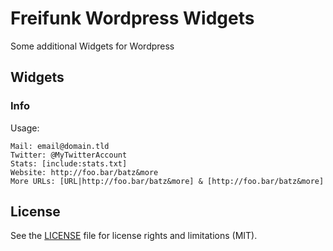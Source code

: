 # Freifunk Wordpress Widgets

Some additional Widgets for Wordpress

## Widgets

### Info
Usage:

```
Mail: email@domain.tld
Twitter: @MyTwitterAccount
Stats: [include:stats.txt]
Website: http://foo.bar/batz&more
More URLs: [URL|http://foo.bar/batz&more] & [http://foo.bar/batz&more]
```

## License

See the [LICENSE](LICENSE.md) file for license rights and limitations (MIT).
